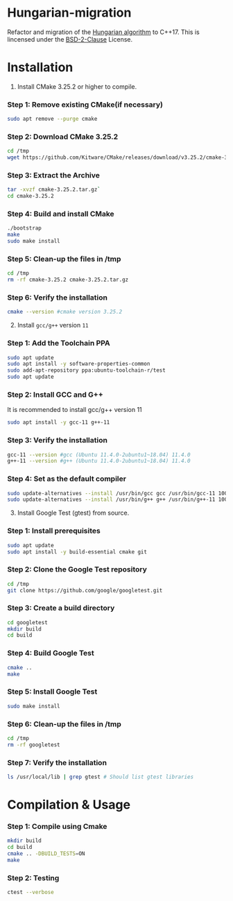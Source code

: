 # Hungarian-migration
Refactor and migration of the [Hungarian algorithm](https://github.com/mcximing/hungarian-algorithm-cpp) to C++17. This is lincensed under the [BSD-2-Clause](https://github.com/adwaitnaik97/hungarian-migration/blob/main/LICENSE) License.

# Installation

1. Install CMake 3.25.2 or higher to compile.

### Step 1: Remove existing CMake(if necessary)

```bash
sudo apt remove --purge cmake
```

### Step 2: Download CMake 3.25.2

```bash
cd /tmp
wget https://github.com/Kitware/CMake/releases/download/v3.25.2/cmake-3.25.2.tar.gz
```

### Step 3: Extract the Archive

```bash
tar -xvzf cmake-3.25.2.tar.gz`
cd cmake-3.25.2
```

### Step 4: Build and install CMake

```bash
./bootstrap
make
sudo make install
```
### Step 5: Clean-up the files in /tmp

```bash 
cd /tmp
rm -rf cmake-3.25.2 cmake-3.25.2.tar.gz
```

### Step 6: Verify the installation

```bash
cmake --version #cmake version 3.25.2 
```

2. Install `gcc/g++` version `11`

### Step 1: Add the Toolchain PPA

```bash
sudo apt update
sudo apt install -y software-properties-common
sudo add-apt-repository ppa:ubuntu-toolchain-r/test
sudo apt update
```

### Step 2: Install GCC and G++

It is recommended to install gcc/g++ version 11

```bash
sudo apt install -y gcc-11 g++-11
```

### Step 3: Verify the installation

```bash
gcc-11 --version #gcc (Ubuntu 11.4.0-2ubuntu1~18.04) 11.4.0
g++-11 --version #g++ (Ubuntu 11.4.0-2ubuntu1~18.04) 11.4.0
```
### Step 4: Set as the default compiler

```bash
sudo update-alternatives --install /usr/bin/gcc gcc /usr/bin/gcc-11 100
sudo update-alternatives --install /usr/bin/g++ g++ /usr/bin/g++-11 100
```

3. Install Google Test (gtest) from source.

### Step 1: Install prerequisites

```bash
sudo apt update
sudo apt install -y build-essential cmake git
```

### Step 2: Clone the Google Test repository

```bash
cd /tmp
git clone https://github.com/google/googletest.git
```

### Step 3: Create a build directory

```bash
cd googletest
mkdir build
cd build
```

### Step 4: Build Google Test

```bash
cmake ..
make
```

### Step 5: Install Google Test

```bash
sudo make install
```

### Step 6: Clean-up the files in /tmp

```bash
cd /tmp
rm -rf googletest
```

### Step 7: Verify the installation

```bash
ls /usr/local/lib | grep gtest # Should list gtest libraries
```

# Compilation & Usage

### Step 1: Compile using Cmake

```bash
mkdir build
cd build
cmake .. -DBUILD_TESTS=ON
make
```

### Step 2: Testing

```bash
ctest --verbose
```



